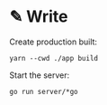 # ✎ Write


Create production built:

`yarn --cwd ./app build`

Start the server:

`go run server/*go`
